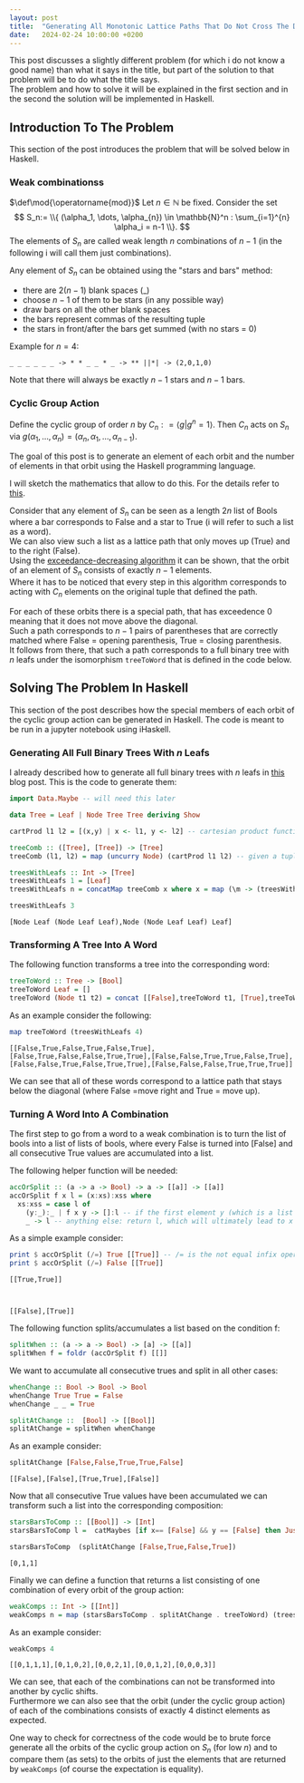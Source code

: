 ```yaml
---
layout: post
title:  "Generating All Monotonic Lattice Paths That Do Not Cross The Diagonal In Haskell"
date:   2024-02-24 10:00:00 +0200
---
```


This post discusses a slightly different problem (for which i do not know a good name) than what it says in the title, 
but part of the solution to that problem will be to do what the title says.  
The problem and how to solve it will be explained in the first section and in the second the solution will be implemented in Haskell.

## Introduction To The Problem

This section of the post introduces the problem that will be solved below in Haskell.

### Weak combinationss

$\def\mod{\operatorname{mod}}$
Let $n \in \mathbb{N}$ be fixed. Consider the set 
$$
S_n:= \\{ (\alpha_1, \dots, \alpha_{n}) \in \mathbb{N}^n : \sum_{i=1}^{n} \alpha_i = n-1 \\}.
$$
The elements of $S_n$ are called weak length $n$ combinations of $n-1$ (in the following i will call them just combinations). 

Any element of $S_n$ can be obtained using the "stars and bars" method:
- there are $2(n-1)$ blank spaces (_)
- choose $n-1$ of them to be stars (in any possible way)
- draw bars on all the other blank spaces
- the bars represent commas of the resulting tuple
- the stars in front/after the bars get summed (with no stars = 0)

Example for $n=4$:

```
_ _ _ _ _ _ -> * * _ _ * _ -> ** ||*| -> (2,0,1,0)
```

Note that there will always be exactly $n-1$ stars and $n-1$ bars.

### Cyclic Group Action

Define the cyclic group of order $n$ by $C_n : = \langle g | g^n = 1 \rangle$.
Then $C_n$ acts on $S_n$ via $g (\alpha_1, \dots, \alpha_n) = (\alpha_n , \alpha_1, \dots, \alpha_{n-1})$.

The goal of this post is to generate an element of each orbit and the number of elements in that orbit using the Haskell programming language.

I will sketch the mathematics that allow to do this.
For the details refer to [this](https://en.wikipedia.org/wiki/Catalan_number).


Consider that any element of $S_n$ can be seen as a length $2n$ list of Bools where a bar
corresponds to False and a star to True (i will refer to such a list as a word).  
We can also view such a list as a lattice path that only moves up (True) and to the right (False).  
Using the [exceedance-decreasing algorithm](https://en.wikipedia.org/wiki/Catalan_number#Third_proof) it can be shown, that the orbit of an element of $S_n$
consists of exactly $n-1$ elements.  
Where it has to be noticed that every step in this algorithm corresponds to acting with $C_n$ elements on the original tuple that defined the path.

For each of these orbits there is a special path, that has exceedence 0 meaning that it does not move above the diagonal.  
Such a path corresponds to $n-1$ pairs of parentheses that are correctly matched where False = opening parenthesis, True = closing parenthesis.  
It follows from there, that such a path corresponds to a full binary tree with $n$ leafs under the isomorphism ```treeToWord``` that is defined in the code below.

## Solving The Problem In Haskell

This section of the post describes how the special members of each orbit of the cyclic group action can be generated in Haskell.
The code is meant to be run in a jupyter notebook using iHaskell.

### Generating All Full Binary Trees With $n$ Leafs

I already described how to generate all full binary trees with $n$ leafs in [this](https://jd11111.github.io/2024/02/18/FullBinTrees.html) blog post.
This is the code to generate them:


```haskell
import Data.Maybe -- will need this later
```


```haskell
data Tree = Leaf | Node Tree Tree deriving Show
```


```haskell
cartProd l1 l2 = [(x,y) | x <- l1, y <- l2] -- cartesian product function, will be used to generate all combinations of left/right subtrees
```


```haskell
treeComb :: ([Tree], [Tree]) -> [Tree]
treeComb (l1, l2) = map (uncurry Node) (cartProd l1 l2) -- given a tuple of list of trees, generate all combinations and create trees by taking the combinations as left/right subtree
```


```haskell
treesWithLeafs :: Int -> [Tree]
treesWithLeafs 1 = [Leaf]
treesWithLeafs n = concatMap treeComb x where x = map (\m -> (treesWithLeafs m, treesWithLeafs (n-m)) ) [0.. n-1]
```


```haskell
treesWithLeafs 3
```


    [Node Leaf (Node Leaf Leaf),Node (Node Leaf Leaf) Leaf]


### Transforming A Tree Into A Word

The following function transforms a tree into the corresponding word:


```haskell
treeToWord :: Tree -> [Bool]
treeToWord Leaf = []
treeToWord (Node t1 t2) = concat [[False],treeToWord t1, [True],treeToWord t2]
```

As an example consider the following:


```haskell
map treeToWord (treesWithLeafs 4)
```


    [[False,True,False,True,False,True],[False,True,False,False,True,True],[False,False,True,True,False,True],[False,False,True,False,True,True],[False,False,False,True,True,True]]


We can see that all of these words correspond to a lattice path that stays below the diagonal (where False =move right and True = move up).

### Turning A Word Into A Combination

The first step to go from a word to a weak combination is to turn the list of bools into a list of lists of bools, where every False is turned into [False]
and all consecutive True values are accumulated into a list.

The following helper function will be needed:


```haskell
accOrSplit :: (a -> a -> Bool) -> a -> [[a]] -> [[a]]
accOrSplit f x l = (x:xs):xss where
  xs:xss = case l of
    (y:_):_ | f x y -> []:l -- if the first element y (which is a list itself) of l is not the empty list and f x y is true, then return []:l which will ultimately lead to the singleton [x] being prepended to l
    _ -> l -- anything else: return l, which will ultimately lead to x being prepended to the first element (list) of l
```

As a simple example consider:


```haskell
print $ accOrSplit (/=) True [[True]] -- /= is the not equal infix operator
print $ accOrSplit (/=) False [[True]]
```


    [[True,True]]



    [[False],[True]]


The following function splits/accumulates a list based on the condition f:


```haskell
splitWhen :: (a -> a -> Bool) -> [a] -> [[a]]
splitWhen f = foldr (accOrSplit f) [[]]
```

We want to accumulate all consecutive trues and split in all other cases:


```haskell
whenChange :: Bool -> Bool -> Bool
whenChange True True = False
whenChange _ _ = True
```


```haskell
splitAtChange ::  [Bool] -> [[Bool]]
splitAtChange = splitWhen whenChange
```

As an example consider:


```haskell
splitAtChange [False,False,True,True,False]
```


    [[False],[False],[True,True],[False]]


Now that all consecutive True values have been accumulated we can transform such a list into the corresponding composition:


```haskell
starsBarsToComp :: [[Bool]] -> [Int]
starsBarsToComp l =  catMaybes [if x== [False] && y == [False] then Just 0 else if x== [False] then Just (length y) else Nothing  |(x,y) <- zippedL] where zippedL = zip l2 (tail l2) where l2 = [False]:l++[[False]]
```


```haskell
starsBarsToComp  (splitAtChange [False,True,False,True])
```


    [0,1,1]


Finally we can define a function that returns a list consisting of one combination of every orbit of the group action:


```haskell
weakComps :: Int -> [[Int]]
weakComps n = map (starsBarsToComp . splitAtChange . treeToWord) (treesWithLeafs n)
```

As an example consider:


```haskell
weakComps 4
```


    [[0,1,1,1],[0,1,0,2],[0,0,2,1],[0,0,1,2],[0,0,0,3]]


We can see, that each of the combinations can not be transformed into another by cyclic shifts.  
Furthermore we can also see that the orbit (under the cyclic group action) of each of the combinations consists of exactly 4 distinct elements as expected.

One way to check for correctness of the code would be to brute force generate all the orbits of the cyclic group action on $S_n$ (for low $n$)
and to compare them (as sets) to the orbits of just the elements that are returned by ```weakComps``` (of course the expectation is equality).
